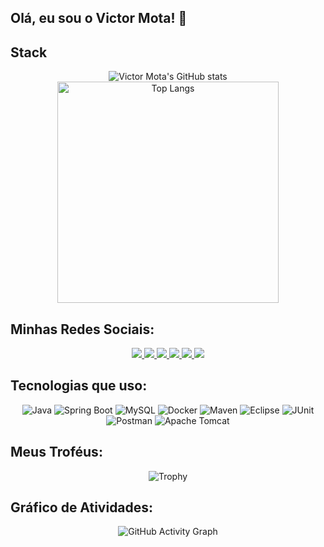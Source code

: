 ## Olá, eu sou o Victor Mota! 👋

## Stack
<div align="center">
  <img src="https://github-readme-stats.vercel.app/api?username=jasonluizwf&show_icons=true&theme=dracula" alt="Victor Mota's GitHub stats"/>
  <img src="https://github-readme-stats.vercel.app/api/top-langs/?username=jasonluizwf&layout=compact&theme=dracula" alt="Top Langs" width="354" />
</div>


## Minhas Redes Sociais:
<div align="center">
  <a href="https://stackoverflow.com/users/23273618" target="_blank">
    <img src="https://img.shields.io/badge/-StackOverflow-F58025?style=for-the-badge&logo=stack-overflow&logoColor=white" target="_blank">
  </a>

  <a href="https://x.com/tiaopedreiro38" target="_blank">
    <img src="https://img.shields.io/badge/-X-1DA1F2?style=for-the-badge&logo=x&logoColor=white" target="_blank">
  </a>
  
  <a href="https://instagram.com/victorluizmt" target="_blank">
    <img src="https://img.shields.io/badge/-Instagram-%23E4405F?style=for-the-badge&logo=instagram&logoColor=white" target="_blank">
  </a>
  
  <a href="https://discord.com/users/tiao_pedreiro" target="_blank">
    <img src="https://img.shields.io/badge/-Discord-5865F2?style=for-the-badge&logo=discord&logoColor=white" target="_blank">
  </a>
  
  <a href="mailto:victorluizfacul@gmail.com">
    <img src="https://img.shields.io/badge/-Gmail-%23333?style=for-the-badge&logo=gmail&logoColor=white" target="_blank">
  </a>
  
  <a href="https://www.linkedin.com/in/victor-luiz-da-silva-mota-3872521ab/" target="_blank">
    <img src="https://img.shields.io/badge/-LinkedIn-%230077B5?style=for-the-badge&logo=linkedin&logoColor=white" target="_blank">
  </a>
</div>

## Tecnologias que uso:
<div align="center">
  
  ![Java](https://img.shields.io/badge/Java-ED8B00?style=for-the-badge&logo=java&logoColor=white)
  ![Spring Boot](https://img.shields.io/badge/Spring_Boot-6DB33F?style=for-the-badge&logo=spring-boot&logoColor=white)
  ![MySQL](https://img.shields.io/badge/MySQL-4479A1?style=for-the-badge&logo=mysql&logoColor=white)
  ![Docker](https://img.shields.io/badge/Docker-2496ED?style=for-the-badge&logo=docker&logoColor=white)
  ![Maven](https://img.shields.io/badge/Maven-C71A36?style=for-the-badge&logo=apache-maven&logoColor=white)
  ![Eclipse](https://img.shields.io/badge/Eclipse-2C2255?style=for-the-badge&logo=eclipse&logoColor=white)
  ![JUnit](https://img.shields.io/badge/JUnit-25A162?style=for-the-badge&logo=junit5&logoColor=white)
  ![Postman](https://img.shields.io/badge/Postman-FF6C37?style=for-the-badge&logo=postman&logoColor=white)
  ![Apache Tomcat](https://img.shields.io/badge/Apache_Tomcat-F8DC75?style=for-the-badge&logo=apache-tomcat&logoColor=black)

</div>

## Meus Troféus:
<div align="center">
  
  ![Trophy](https://github-profile-trophy.vercel.app/?username=jasonluizwf&theme=dracula)
  
</div>

## Gráfico de Atividades:
<div align="center">
  
  ![GitHub Activity Graph](https://github-readme-activity-graph.vercel.app/graph?username=jasonluizwf&theme=dracula)
  
</div>
